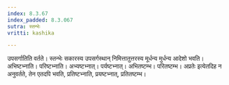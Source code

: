 ```yaml
---
index: 8.3.67
index_padded: 8.3.067
sutra: स्तन्भेः
vritti: kashika

---
```

उपसर्गातिति वर्तते। स्तन्भेः सकारस्य उपसर्गस्थान् निमित्तातुत्तरस्य मूर्धन्य मुर्धन्य आदेशो भवति। अभिष्टभ्नाति। परिष्टभ्नाति। अभ्यष्टभ्नात्। पर्यष्टभ्नात्। अभितष्टम्भ। परितष्टम्भ। अप्रतेः इत्येतदिह न अनुवर्तते, तेन एतदपि भवति, प्रतिष्टभ्नाति, प्रयष्टभ्नात्, प्रतितष्टम्भ।